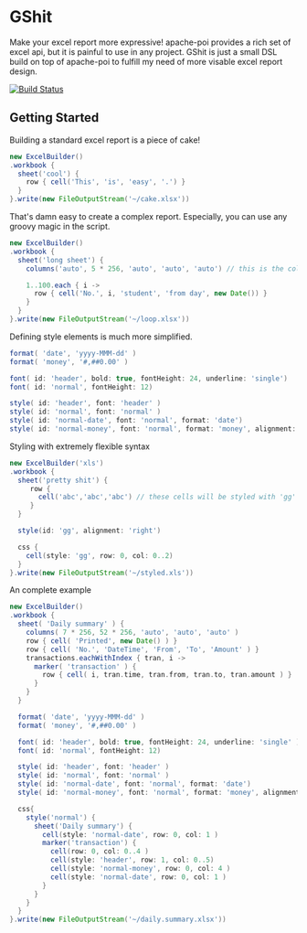 GShit
=====

Make your excel report more expressive! apache-poi provides a
rich set of excel api, but it is painful to use in any project.
GShit is just a small DSL build on top of apache-poi to fulfill my need
 of more visable excel report design.

[![Build Status](https://secure.travis-ci.org/zerg000000/gshit.png)](http://travis-ci.org/zerg000000/gshit)

Getting Started
---------------

Building a standard excel report is a piece of cake!
```groovy
new ExcelBuilder()
.workbook {
  sheet('cool') {
    row { cell('This', 'is', 'easy', '.') }
  }
}.write(new FileOutputStream('~/cake.xlsx'))
```
That's damn easy to create a complex report.
Especially, you can use any groovy magic in the script.
```groovy
new ExcelBuilder()
.workbook {
  sheet('long sheet') {
    columns('auto', 5 * 256, 'auto', 'auto', 'auto') // this is the column widths

    1..100.each { i ->
      row { cell('No.', i, 'student', 'from day', new Date()) }
    }
  }
}.write(new FileOutputStream('~/loop.xlsx'))
```
Defining style elements is much more simplified.
```groovy
format( 'date', 'yyyy-MMM-dd' )
format( 'money', '#,##0.00' )

font( id: 'header', bold: true, fontHeight: 24, underline: 'single')
font( id: 'normal', fontHeight: 12)

style( id: 'header', font: 'header' )
style( id: 'normal', font: 'normal' )
style( id: 'normal-date', font: 'normal', format: 'date')
style( id: 'normal-money', font: 'normal', format: 'money', alignment: 'right')
```
Styling with extremely flexible syntax
```groovy
new ExcelBuilder('xls')
.workbook {
  sheet('pretty shit') {
     row {
       cell('abc','abc','abc') // these cells will be styled with 'gg'
     }
  }

  style(id: 'gg', alignment: 'right')

  css {
    cell(style: 'gg', row: 0, col: 0..2)
  }
}.write(new FileOutputStream('~/styled.xls'))
```

An complete example
```groovy
new ExcelBuilder()
.workbook {
  sheet( 'Daily summary' ) {
    columns( 7 * 256, 52 * 256, 'auto', 'auto', 'auto' )
    row { cell( 'Printed', new Date() ) }
    row { cell( 'No.', 'DateTime', 'From', 'To', 'Amount' ) }
    transactions.eachWithIndex { tran, i ->
      marker( 'transaction' ) {
        row { cell( i, tran.time, tran.from, tran.to, tran.amount ) }
      }
    }
  }

  format( 'date', 'yyyy-MMM-dd' )
  format( 'money', '#,##0.00' )

  font( id: 'header', bold: true, fontHeight: 24, underline: 'single' )
  font( id: 'normal', fontHeight: 12)

  style( id: 'header', font: 'header' )
  style( id: 'normal', font: 'normal' )
  style( id: 'normal-date', font: 'normal', format: 'date')
  style( id: 'normal-money', font: 'normal', format: 'money', alignment: 'right')

  css{
    style('normal') {
      sheet('Daily summary') {
        cell(style: 'normal-date', row: 0, col: 1 )
        marker('transaction') {
          cell(row: 0, col: 0..4 )
          cell(style: 'header', row: 1, col: 0..5)
          cell(style: 'normal-money', row: 0, col: 4 )
          cell(style: 'normal-date', row: 0, col: 1 )
        }
      }
    }
  }
}.write(new FileOutputStream('~/daily.summary.xlsx'))
```
